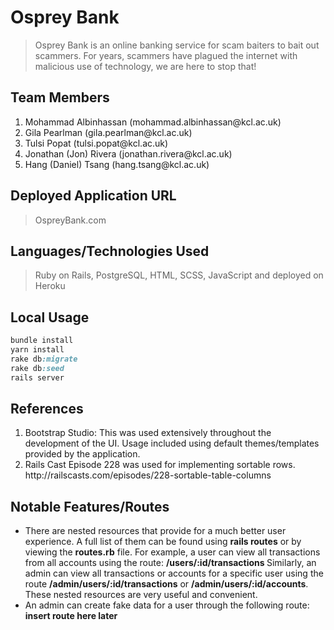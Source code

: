 # Osprey Bank

> Osprey Bank is an online banking service for scam baiters to bait out scammers. For years, scammers have plagued the internet with malicious use of technology, we are here to stop that!

## Team Members

<ol>
    <li> Mohammad Albinhassan   (mohammad.albinhassan@kcl.ac.uk)
    <li> Gila Pearlman  (gila.pearlman@kcl.ac.uk)
    <li> Tulsi Popat    (tulsi.popat@kcl.ac.uk)
    <li> Jonathan (Jon) Rivera  (jonathan.rivera@kcl.ac.uk)
    <li> Hang (Daniel) Tsang    (hang.tsang@kcl.ac.uk)
</ol>

## Deployed Application URL
>OspreyBank.com

## Languages/Technologies Used
>Ruby on Rails, PostgreSQL, HTML, SCSS, JavaScript and deployed on Heroku

## Local Usage

```ruby
bundle install
yarn install
rake db:migrate
rake db:seed
rails server
```

## References
<ol>
    <li> 
        Bootstrap Studio: This was used extensively throughout the development of the UI. Usage included using default themes/templates provided by the application.
    </li>
    <li>
        Rails Cast Episode 228 was used for implementing sortable rows.  http://railscasts.com/episodes/228-sortable-table-columns
    </li>
</ol>

## Notable Features/Routes

<ul>
    <li>
        There are nested resources that provide for a much better user experience. A full list of them can be found using <strong>rails routes</strong> or by viewing the <strong>routes.rb</strong> file. For example, a user can view all transactions from all accounts using the route: <strong> /users/:id/transactions </strong> Similarly, an admin can view all transactions or accounts for a specific user using the route <strong>/admin/users/:id/transactions</strong> or <strong>/admin/users/:id/accounts</strong>. These nested resources are very useful and convenient.
    </li>
    <li> 
        An admin can create fake data for a user through the following route: <strong>insert route here later</strong>
    </li>
</ul>